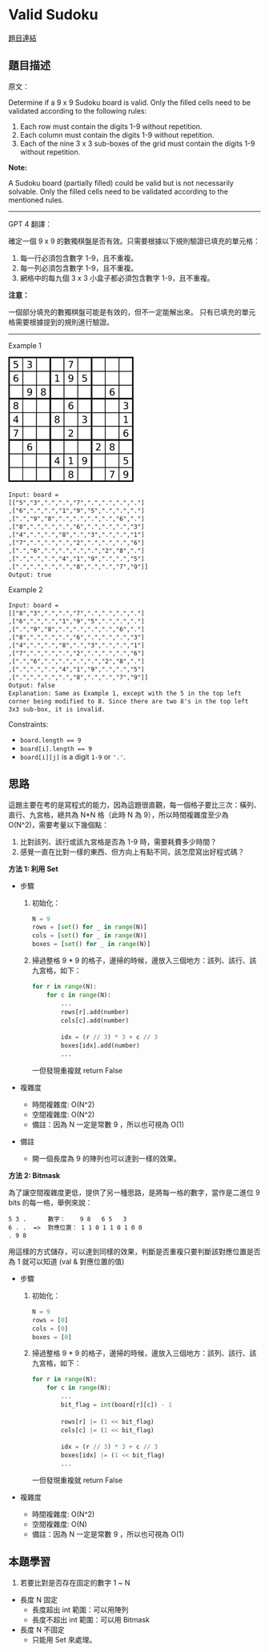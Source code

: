 # Valid Sudoku
[題目連結](https://leetcode.com/problems/valid-sudoku/)

## 題目描述
原文：

Determine if a 9 x 9 Sudoku board is valid. Only the filled cells need to be validated according to the following rules:

1. Each row must contain the digits 1-9 without repetition.
2. Each column must contain the digits 1-9 without repetition.
3. Each of the nine 3 x 3 sub-boxes of the grid must contain the digits 1-9 without repetition.

**Note:**

A Sudoku board (partially filled) could be valid but is not necessarily solvable.
Only the filled cells need to be validated according to the mentioned rules.

----

GPT 4 翻譯：

確定一個 9 x 9 的數獨棋盤是否有效。只需要根據以下規則驗證已填充的單元格：

1. 每一行必須包含數字 1-9，且不重複。
2. 每一列必須包含數字 1-9，且不重複。
3. 網格中的每九個 3 x 3 小盒子都必須包含數字 1-9，且不重複。

**注意：**

一個部分填充的數獨棋盤可能是有效的，但不一定能解出來。
只有已填充的單元格需要根據提到的規則進行驗證。

----

Example 1

![Example 1](example1.png)

```
Input: board = 
[["5","3",".",".","7",".",".",".","."]
,["6",".",".","1","9","5",".",".","."]
,[".","9","8",".",".",".",".","6","."]
,["8",".",".",".","6",".",".",".","3"]
,["4",".",".","8",".","3",".",".","1"]
,["7",".",".",".","2",".",".",".","6"]
,[".","6",".",".",".",".","2","8","."]
,[".",".",".","4","1","9",".",".","5"]
,[".",".",".",".","8",".",".","7","9"]]
Output: true
```

Example 2
```
Input: board = 
[["8","3",".",".","7",".",".",".","."]
,["6",".",".","1","9","5",".",".","."]
,[".","9","8",".",".",".",".","6","."]
,["8",".",".",".","6",".",".",".","3"]
,["4",".",".","8",".","3",".",".","1"]
,["7",".",".",".","2",".",".",".","6"]
,[".","6",".",".",".",".","2","8","."]
,[".",".",".","4","1","9",".",".","5"]
,[".",".",".",".","8",".",".","7","9"]]
Output: false
Explanation: Same as Example 1, except with the 5 in the top left corner being modified to 8. Since there are two 8's in the top left 3x3 sub-box, it is invalid.

```

Constraints:

* `board.length == 9`
* `board[i].length == 9`
* `board[i][j]` is a digit `1-9` or `'.'`.


## 思路

這題主要在考的是寫程式的能力，因為這題很直觀，每一個格子要比三次：橫列、直行、九宮格，總共為 N*N 格（此時 N 為 9），所以時間複雜度至少為 O(N^2)，需要考量以下幾個點：
1. 比對該列、該行或該九宮格是否為 1-9 時，需要耗費多少時間？
2. 感覺一直在比對一樣的東西、但方向上有點不同，該怎麼寫出好程式碼？


**方法 1: 利用 Set**

* 步驟
    1. 初始化：
        ```python
        N = 9
        rows = [set() for _ in range(N)]
        cols = [set() for _ in range(N)]
        boxes = [set() for _ in range(N)]
        ```

    2. 掃過整格 9 * 9 的格子，邊掃的時候，邊放入三個地方：該列、該行、該九宮格，如下：
        ```python
        for r in range(N):
            for c in range(N):
                ...
                rows[r].add(number)
                cols[c].add(number)

                idx = (r // 3) * 3 + c // 3
                boxes[idx].add(number)
                ...
        ```
        一但發現重複就 return False

* 複雜度
    * 時間複雜度: O(N^2)   
    * 空間複雜度: O(N^2)
    * 備註：因為 N 一定是常數 9 ，所以也可視為 O(1)

* 備註
    * 開一個長度為 9 的陣列也可以達到一樣的效果。

**方法 2: Bitmask**

為了讓空間複雜度更低，提供了另一種思路，是將每一格的數字，當作是二進位 9 bits 的每一格，舉例來說：
```
5 3 .      數字：    9 8   6 5   3 
6 . .  =>  對應位置： 1 1 0 1 1 0 1 0 0
. 9 8
```
用這樣的方式儲存，可以達到同樣的效果，判斷是否重複只要判斷該對應位置是否為 1 就可以知道 (val & 對應位置的值)

* 步驟
    1. 初始化：
        ```python
        N = 9
        rows = [0]
        cols = [0]
        boxes = [0]
        ```
    2. 掃過整格 9 * 9 的格子，邊掃的時候，邊放入三個地方：該列、該行、該九宮格，如下：
        ```python
        for r in range(N):
            for c in range(N):
                ...
                bit_flag = int(board[r][c]) - 1

                rows[r] |= (1 << bit_flag)
                cols[c] |= (1 << bit_flag)

                idx = (r // 3) * 3 + c // 3
                boxes[idx] |= (1 << bit_flag)
                ...
        ```
        一但發現重複就 return False

* 複雜度
    * 時間複雜度: O(N^2)
    * 空間複雜度: O(N)
    * 備註：因為 N 一定是常數 9 ，所以也可視為 O(1)


## 本題學習

1. 若要比對是否存在固定的數字 1 ~ N
* 長度 N 固定
    * 長度超出 int 範圍：可以用陣列
    * 長度不超出 int 範圍：可以用 Bitmask
* 長度 N 不固定
    * 只能用 Set 來處理。